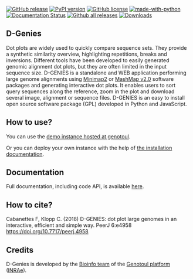 [![GitHub release](https://img.shields.io/github/release/genotoul-bioinfo/dgenies.svg)](https://GitHub.com/genotoul-bioinfo/dgenies/releases/) [![PyPI version](https://badge.fury.io/py/dgenies.svg)](https://badge.fury.io/py/dgenies) [![GitHub license](https://img.shields.io/github/license/genotoul-bioinfo/dgenies.svg)](https://github.com/genotoul-bioinfo/dgenies/blob/master/LICENSE.txt)
 [![made-with-python](https://img.shields.io/badge/Made%20with-Python-1f425f.svg)](https://www.python.org/) [![Documentation Status](https://readthedocs.org/projects/dgenies/badge/?version=latest)](http://dgenies.readthedocs.io/?badge=latest) [![Github all releases](https://img.shields.io/github/downloads/genotoul-bioinfo/dgenies/total.svg)](https://GitHub.com/genotoul-bioinfo/dgenies/releases/) [![Downloads](http://pepy.tech/badge/dgenies)](http://pepy.tech/project/dgenies)

D-Genies
--------

Dot plots are widely used to quickly compare sequence sets. They provide a synthetic similarity overview, highlighting repetitions, breaks and inversions. Different tools have been developed to easily generated genomic alignment dot plots, but they are often limited in the input sequence size. D-GENIES is a standalone and WEB application performing large genome alignments using [Minimap2](https://github.com/lh3/minimap2) or [MashMap v2.0](https://github.com/marbl/MashMap/) software packages and generating interactive dot plots. It enables users to sort query sequences along the reference, zoom in the plot and download several image, alignment or sequence files. D-GENIES is an easy to install open source software package (GPL) developed in Python and JavaScript.

How to use?
-----------

You can use the [demo instance hosted at genotoul](http://dgenies.toulouse.inrae.fr).

Or you can deploy your own instance with the help of [the installation documentation](http://dgenies.toulouse.inrae.fr/install).

Documentation
-------------

Full documentation, including code API, is available [here](https://dgenies.readthedocs.io/en/latest/index.html).

How to cite?
------------

Cabanettes F, Klopp C. (2018) D-GENIES: dot plot large genomes in an interactive, efficient and simple way. PeerJ 6:e4958 https://doi.org/10.7717/peerj.4958

Credits
-------

D-Genies is developed by the [Bioinfo team](http://bioinfo.genotoul.fr/index.php/about-us/) of the [Genotoul platform](http://www.genotoul.fr/) ([INRAe](http://www.inrae.fr/)).